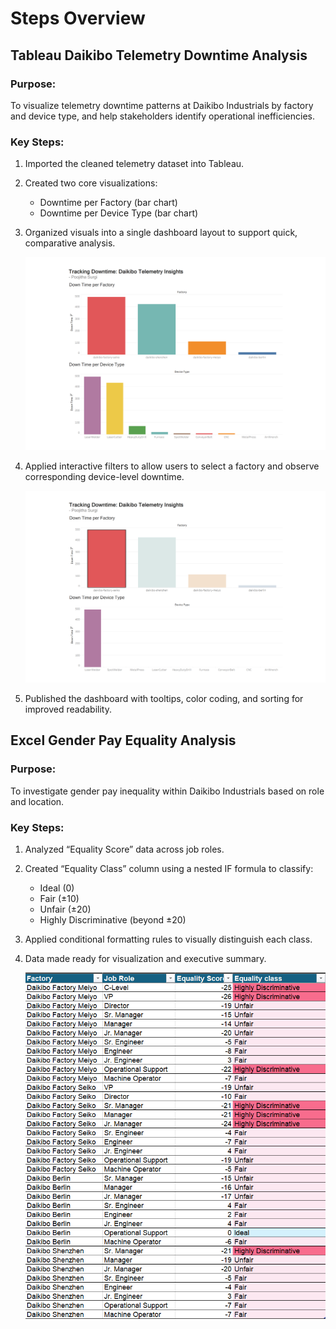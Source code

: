 
# Steps Overview

## Tableau Daikibo Telemetry Downtime Analysis

### Purpose:
To visualize telemetry downtime patterns at Daikibo Industrials by factory and device type, and help stakeholders identify operational inefficiencies.

### Key Steps:
1. Imported the cleaned telemetry dataset into Tableau.

2. Created two core visualizations:
   - Downtime per Factory (bar chart)
   - Downtime per Device Type (bar chart)

3. Organized visuals into a single dashboard layout to support quick, comparative analysis.

    ![Dashboard - Screenshot](Images/Daikibo%20Telemetry%20Downtime%20Dashboard.png)

5. Applied interactive filters to allow users to select a factory and observe corresponding device-level downtime.

   ![Dashboard Filter - Screenshot](Images/Factory%20with%20the%20Most%20Downtime.png)

6. Published the dashboard with tooltips, color coding, and sorting for improved readability.

## Excel Gender Pay Equality Analysis

### Purpose:
To investigate gender pay inequality within Daikibo Industrials based on role and location.

### Key Steps:
1. Analyzed “Equality Score” data across job roles.
   
2. Created “Equality Class” column using a nested IF formula to classify:
   - Ideal (0)
   - Fair (±10)
   - Unfair (±20)
   - Highly Discriminative (beyond ±20)

4. Applied conditional formatting rules to visually distinguish each class.

5. Data made ready for visualization and executive summary.

   ![Gender Equality Analysis - Screenshot](Images/Gender%20Equality%20-%20Excel.png)
